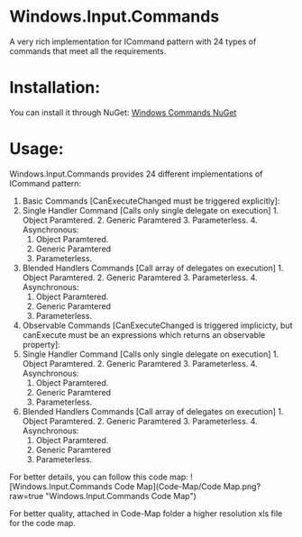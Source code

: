 # Windows.Input.Commands
A very rich implementation for ICommand pattern with 24 types of commands that meet all the requirements.

# Installation: 
You can install it through NuGet: [Windows Commands NuGet](https://www.nuget.org/packages/Windows.Input.Commands/)

# Usage:
Windows.Input.Commands provides 24 different implementations of ICommand pattern:

1. Basic Commands [CanExecuteChanged must be triggered explicitly]:
  1. Single Handler Command [Calls only single delegate on execution]
    1. Object Paramtered.
    2. Generic Paramtered
    3. Parameterless.
    4. Asynchronous:
      1. Object Paramtered.
      2. Generic Paramtered
      3. Parameterless.
  2. Blended Handlers Commands [Call array of delegates on execution]
    1. Object Paramtered.
    2. Generic Paramtered
    3. Parameterless.
    4. Asynchronous:
      1. Object Paramtered.
      2. Generic Paramtered
      3. Parameterless.
2. Observable Commands [CanExecuteChanged is triggered implicicty, but canExecute must be an expressions which returns an observable property]:
  1. Single Handler Command [Calls only single delegate on execution]
    1. Object Paramtered.
    2. Generic Paramtered
    3. Parameterless.
    4. Asynchronous:
      1. Object Paramtered.
      2. Generic Paramtered
      3. Parameterless.
  2. Blended Handlers Commands [Call array of delegates on execution]
    1. Object Paramtered.
    2. Generic Paramtered
    3. Parameterless.
    4. Asynchronous:
      1. Object Paramtered.
      2. Generic Paramtered
      3. Parameterless.
      
For better details, you can follow this code map:
![Windows.Input.Commands Code Map](Code-Map/Code Map.png?raw=true "Windows.Input.Commands Code Map")

For better quality, attached in Code-Map folder a higher resolution xls file for the code map.
